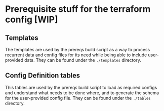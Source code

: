 # Prerequisite stuff for the terraform config [WIP]

## Templates

The templates are used by the prereqs build script as a way to process recurrent data and config files for its need while being able to include user-provided data. They can be found under the `./templates` directory.

## Config Definition tables

This tables are used by the prereqs build script to load as required configs and understand what needs to be done where, and to generate the schema for the user-provided config file. They can be found under the `./tables` directory.
